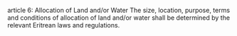 article 6: Allocation of Land and&#x2F;or Water
The size, location, purpose, terms and conditions of allocation of land and&#x2F;or water shall be determined by the relevant Eritrean laws and regulations. 
<ul>
</ul>